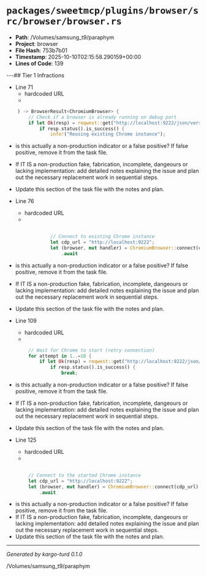 # `packages/sweetmcp/plugins/browser/src/browser/browser.rs`

- **Path**: /Volumes/samsung_t9/paraphym
- **Project**: browser
- **File Hash**: 753b7b01  
- **Timestamp**: 2025-10-10T02:15:58.290159+00:00  
- **Lines of Code**: 139

---## Tier 1 Infractions 


- Line 71
  - hardcoded URL
  - 

```rust
    ) -> BrowserResult<ChromiumBrowser> {
        // Check if a browser is already running on debug port
        if let Ok(resp) = reqwest::get("http://localhost:9222/json/version").await {
            if resp.status().is_success() {
                info!("Reusing existing Chrome instance");
```

- is this actually a non-production indicator or a false positive? If false positive, remove it from the task file.
- If IT IS a non-production fake, fabrication, incomplete, dangeours or lacking implementation: add detailed notes explaining the issue and plan out the necessary replacement work in sequential steps. 
- Update this section of the task file with the notes and plan.


- Line 76
  - hardcoded URL
  - 

```rust
                
                // Connect to existing Chrome instance
                let cdp_url = "http://localhost:9222";
                let (browser, mut handler) = ChromiumBrowser::connect(cdp_url)
                    .await
```

- is this actually a non-production indicator or a false positive? If false positive, remove it from the task file.
- If IT IS a non-production fake, fabrication, incomplete, dangeours or lacking implementation: add detailed notes explaining the issue and plan out the necessary replacement work in sequential steps. 
- Update this section of the task file with the notes and plan.


- Line 109
  - hardcoded URL
  - 

```rust
        // Wait for Chrome to start (retry connection)
        for attempt in 1..=10 {
            if let Ok(resp) = reqwest::get("http://localhost:9222/json/version").await {
                if resp.status().is_success() {
                    break;
```

- is this actually a non-production indicator or a false positive? If false positive, remove it from the task file.
- If IT IS a non-production fake, fabrication, incomplete, dangeours or lacking implementation: add detailed notes explaining the issue and plan out the necessary replacement work in sequential steps. 
- Update this section of the task file with the notes and plan.


- Line 125
  - hardcoded URL
  - 

```rust
        
        // Connect to the started Chrome instance
        let cdp_url = "http://localhost:9222";
        let (browser, mut handler) = ChromiumBrowser::connect(cdp_url)
            .await
```

- is this actually a non-production indicator or a false positive? If false positive, remove it from the task file.
- If IT IS a non-production fake, fabrication, incomplete, dangeours or lacking implementation: add detailed notes explaining the issue and plan out the necessary replacement work in sequential steps. 
- Update this section of the task file with the notes and plan.

---

*Generated by kargo-turd 0.1.0*

/Volumes/samsung_t9/paraphym